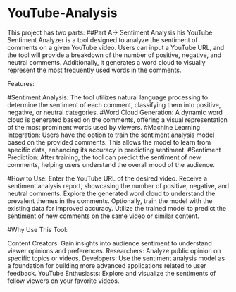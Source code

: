 # YouTube-Analysis
This project has two parts:
##Part A->
Sentiment Analysis
his YouTube Sentiment Analyzer is a tool designed to analyze the sentiment of comments on a given YouTube video. Users can input a YouTube URL, and the tool will provide a breakdown of the number of positive, negative, and neutral comments. Additionally, it generates a word cloud to visually represent the most frequently used words in the comments.

Features:

#Sentiment Analysis: 
The tool utilizes natural language processing to determine the sentiment of each comment, classifying them into positive, negative, or neutral categories.
#Word Cloud Generation: 
A dynamic word cloud is generated based on the comments, offering a visual representation of the most prominent words used by viewers.
#Machine Learning Integration: 
Users have the option to train the sentiment analysis model based on the provided comments. This allows the model to learn from specific data, enhancing its accuracy in predicting sentiment.
#Sentiment Prediction:
After training, the tool can predict the sentiment of new comments, helping users understand the overall mood of the audience.

#How to Use:
Enter the YouTube URL of the desired video.
Receive a sentiment analysis report, showcasing the number of positive, negative, and neutral comments.
Explore the generated word cloud to understand the prevalent themes in the comments.
Optionally, train the model with the existing data for improved accuracy.
Utilize the trained model to predict the sentiment of new comments on the same video or similar content.

#Why Use This Tool:

Content Creators: Gain insights into audience sentiment to understand viewer opinions and preferences.
Researchers: Analyze public opinion on specific topics or videos.
Developers: Use the sentiment analysis model as a foundation for building more advanced applications related to user feedback.
YouTube Enthusiasts: Explore and visualize the sentiments of fellow viewers on your favorite videos.
